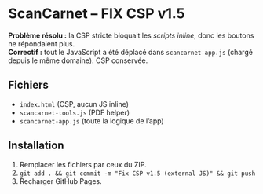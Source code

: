 # ScanCarnet – FIX CSP v1.5

**Problème résolu :** la CSP stricte bloquait les *scripts inline*, donc les boutons ne répondaient plus.  
**Correctif :** tout le JavaScript a été déplacé dans `scancarnet-app.js` (chargé depuis le même domaine). CSP conservée.

## Fichiers
- `index.html` (CSP, aucun JS inline)
- `scancarnet-tools.js` (PDF helper)
- `scancarnet-app.js` (toute la logique de l’app)

## Installation
1. Remplacer les fichiers par ceux du ZIP.
2. `git add . && git commit -m "Fix CSP v1.5 (external JS)" && git push`
3. Recharger GitHub Pages.
